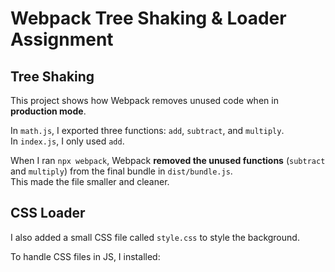 # Webpack Tree Shaking & Loader Assignment

## Tree Shaking

This project shows how Webpack removes unused code when in **production mode**.

In `math.js`, I exported three functions: `add`, `subtract`, and `multiply`.  
In `index.js`, I only used `add`.

When I ran `npx webpack`, Webpack **removed the unused functions** (`subtract` and `multiply`) from the final bundle in `dist/bundle.js`.  
This made the file smaller and cleaner.

## CSS Loader

I also added a small CSS file called `style.css` to style the background.

To handle CSS files in JS, I installed:

